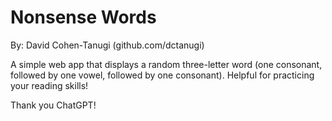 # Nonsense Words
By: David Cohen-Tanugi (github.com/dctanugi)

A simple web app that displays a random three-letter word (one consonant, followed by one vowel, followed by one consonant). Helpful for practicing your reading skills!

Thank you ChatGPT!